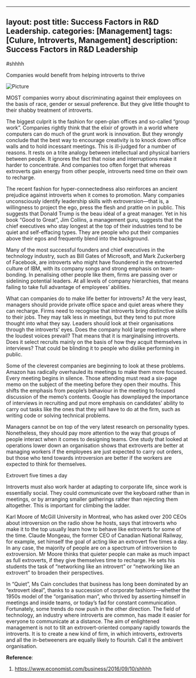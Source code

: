 ---
layout: post
title: Success Factors in R&D Leadership.
categories: [Management]
tags: [Culure, Introverts, Management]
description: Success Factors in R&D Leadership
------
#shhhh

Companies would benefit from helping introverts to thrive

![Picture](https://scontent.fsgn2-3.fna.fbcdn.net/v/t1.0-9/49560999_2491863827508293_2910224437670313984_n.jpg?_nc_cat=108&_nc_ht=scontent.fsgn2-3.fna&oh=a67974c2c7e08a89978f81f75eb0e2fe&oe=5C95B771)

MOST companies worry about discriminating against their employees on the basis of race, gender or sexual preference. But they give little thought to their shabby treatment of introverts.

The biggest culprit is the fashion for open-plan offices and so-called “group work”. Companies rightly think that the elixir of growth in a world where computers can do much of the grunt work is innovation. But they wrongly conclude that the best way to encourage creativity is to knock down office walls and to hold incessant meetings. This is ill-judged for a number of reasons. It rests on a trite analogy between intellectual and physical barriers between people. It ignores the fact that noise and interruptions make it harder to concentrate. And companies too often forget that whereas extroverts gain energy from other people, introverts need time on their own to recharge.

The recent fashion for hyper-connectedness also reinforces an ancient prejudice against introverts when it comes to promotion. Many companies unconsciously identify leadership skills with extroversion—that is, a willingness to project the ego, press the flesh and prattle on in public. This suggests that Donald Trump is the beau idéal of a great manager. Yet in his book “Good to Great”, Jim Collins, a management guru, suggests that the chief executives who stay longest at the top of their industries tend to be quiet and self-effacing types. They are people who put their companies above their egos and frequently blend into the background.

Many of the most successful founders and chief executives in the technology industry, such as Bill Gates of Microsoft, and Mark Zuckerberg of Facebook, are introverts who might have floundered in the extroverted culture of IBM, with its company songs and strong emphasis on team-bonding. In penalising other people like them, firms are passing over or sidelining potential leaders. At all levels of company hierarchies, that means failing to take full advantage of employees’ abilities.

What can companies do to make life better for introverts? At the very least, managers should provide private office space and quiet areas where they can recharge. Firms need to recognise that introverts bring distinctive skills to their jobs. They may talk less in meetings, but they tend to put more thought into what they say. Leaders should look at their organisations through the introverts’ eyes. Does the company hold large meetings where the loudest voices prevail? That means that it is marginalising introverts. Does it select recruits mainly on the basis of how they acquit themselves in interviews? That could be blinding it to people who dislike performing in public.

Some of the cleverest companies are beginning to look at these problems. Amazon has radically overhauled its meetings to make them more focused. Every meeting begins in silence. Those attending must read a six-page memo on the subject of the meeting before they open their mouths. This shifts the emphasis from people’s behaviour in the meeting to focused discussion of the memo’s contents. Google has downplayed the importance of interviews in recruiting and put more emphasis on candidates’ ability to carry out tasks like the ones that they will have to do at the firm, such as writing code or solving technical problems.

Managers cannot be on top of the very latest research on personality types. Nonetheless, they should pay more attention to the way that groups of people interact when it comes to designing teams. One study that looked at operations lower down an organisation shows that extroverts are better at managing workers if the employees are just expected to carry out orders, but those who tend towards introversion are better if the workers are expected to think for themselves.

Extrovert five times a day

Introverts must also work harder at adapting to corporate life, since work is essentially social. They could communicate over the keyboard rather than in meetings, or by arranging smaller gatherings rather than rejecting them altogether. This is important for climbing the ladder.

Karl Moore of McGill University in Montreal, who has asked over 200 CEOs about introversion on the radio show he hosts, says that introverts who make it to the top usually learn how to behave like extroverts for some of the time. Claude Mongeau, the former CEO of Canadian National Railway, for example, set himself the goal of acting like an extrovert five times a day. In any case, the majority of people are on a spectrum of introversion to extroversion. Mr Moore thinks that quieter people can make as much impact as full extroverts, if they give themselves time to recharge. He sets his students the task of “networking like an introvert” or “networking like an extrovert” to broaden their perspectives.

In “Quiet”, Ms Cain concludes that business has long been dominated by an “extrovert ideal”, thanks to a succession of corporate fashions—whether the 1950s model of the “organisation man”, who thrived by asserting himself in meetings and inside teams, or today’s fad for constant communication. Fortunately, some trends do now push in the other direction. The field of technology, an industry where introverts are common, has made it easier for everyone to communicate at a distance. The aim of enlightened management is not to tilt an extrovert-oriented company rapidly towards the introverts. It is to create a new kind of firm, in which introverts, extroverts and all the in-betweeners are equally likely to flourish. Call it the ambivert organisation.

**Reference**:
1. https://www.economist.com/business/2016/09/10/shhhh